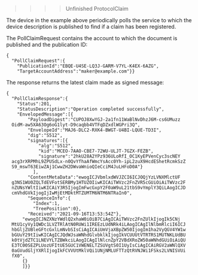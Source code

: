 
>>>> Unfinished ProtocolClaim



The device in the example above periodically polls the service to which the device 
description is published to find if a claim has been registered.

The PollClaimRequest contains the account to which the document is published
and the publication ID:


~~~~
{
  "PollClaimRequest":{
    "PublicationId":"EBQE-U4SE-LQ3J-GARM-V7YL-K4EX-6AZG",
    "TargetAccountAddress":"maker@example.com"}}
~~~~


The response returns the latest claim made as signed message:


~~~~
{
  "PollClaimResponse":{
    "Status":201,
    "StatusDescription":"Operation completed successfully",
    "EnvelopedMessage":[{
        "PayloadDigest":"CUPOJ8XwYGJ-2a1fn11WaBlNvDhzJ6M-cs6UMuzz
  OidM-aw5XA63Og6oG1lyt-D9caqbb4VTFqDZxdlWGPri3Q",
        "EnvelopeId":"MAJ6-DLC2-RXK4-BWGT-U4BI-LQUE-TD3I",
        "dig":"S512",
        "signatures":[{
            "alg":"S512",
            "kid":"MCEO-7AAO-CBE7-72WU-ULJT-7GZX-FEZB",
            "signature":"2hkU28A2YPz936ULoRfI_OC1KyEPVenCyc3scNEY
  acg3rXRPMhL9ZPUSdLx-n0QvYfhaAfWmcYsAcc0Yh-ipL2zuX9HcdEShetRcmkSzZ
  S9_mswT63EiwZAj1CwwZH2DWvaWnioQIeCciM4JuLHFoD0A"}
          ],
        "ContentMetaData":"ewogICJVbmlxdWVJZCI6ICJOQjYzLVNXMlctUF
  g3NS1WU0ZQLTdEVFotSERBMy1HTUZOIiwKICAiTWVzc2FnZVR5cGUiOiAiTWVzc2F
  nZUNsYWltIiwKICAiY3R5IjogImFwcGxpY2F0aW9uL21tbS9vYmplY3QiLAogICJD
  cmVhdGVkIjogIjIwMjEtMDktMTZUMTM6NTM6NTRaIn0",
        "SequenceInfo":{
          "Index":1,
          "TreePosition":0},
        "Received":"2021-09-16T13:53:54Z"},
      "ewogICJNZXNzYWdlQ2xhaW0iOiB7CiAgICAiTWVzc2FnZUlkIjogIk5CNj
  MtU1cyVy1QWDc1LVZTRlAtN0RUWi1IREEzLUdNRk4iLAogICAgIlNlbmRlciI6ICJ
  hbGljZUBleGFtcGxlLmNvbSIsCiAgICAiUmVjaXBpZW50IjogIm1ha2VyQGV4YW1w
  bGUuY29tIiwKICAgICJQdWJsaWNhdGlvbklkIjogIkVCUUUtVTRTRS1MUTNKLUdBU
  k0tVjdZTC1LNEVYLTZBWkciLAogICAgIlNlcnZpY2VBdXRoZW50aWNhdGUiOiAiQU
  E3TC00SEZPLUozUFItUE5GUC1VWENELTZSUVgtS0I1UyIsCiAgICAiRGV2aWNlQXV
  0aGVudGljYXRlIjogIkFCVVUtMklVQi1UNjNMLUFTTzQtRVNJWi1FSks2LVNISVUi
  fX0",
      {}
      ]}}
~~~~


